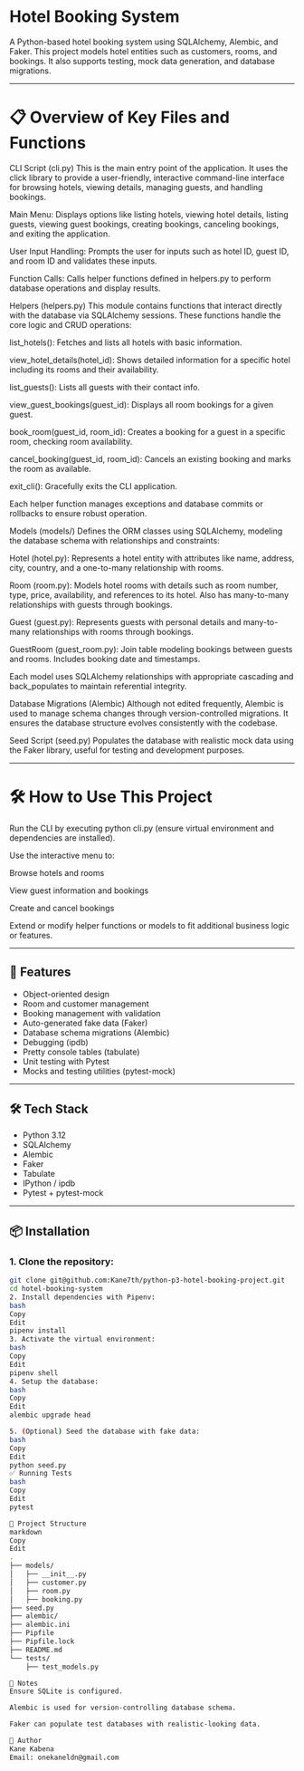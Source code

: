 # Hotel Booking System

A Python-based hotel booking system using SQLAlchemy, Alembic, and Faker. This project models hotel entities such as customers, rooms, and bookings. It also supports testing, mock data generation, and database migrations.

---

# 📋 Overview of Key Files and Functions

CLI Script (cli.py)
This is the main entry point of the application. It uses the click library to provide a user-friendly, interactive command-line interface for browsing hotels, viewing details, managing guests, and handling bookings.

Main Menu: Displays options like listing hotels, viewing hotel details, listing guests, viewing guest bookings, creating bookings, canceling bookings, and exiting the application.

User Input Handling: Prompts the user for inputs such as hotel ID, guest ID, and room ID and validates these inputs.

Function Calls: Calls helper functions defined in helpers.py to perform database operations and display results.

Helpers (helpers.py)
This module contains functions that interact directly with the database via SQLAlchemy sessions. These functions handle the core logic and CRUD operations:

list_hotels(): Fetches and lists all hotels with basic information.

view_hotel_details(hotel_id): Shows detailed information for a specific hotel including its rooms and their availability.

list_guests(): Lists all guests with their contact info.

view_guest_bookings(guest_id): Displays all room bookings for a given guest.

book_room(guest_id, room_id): Creates a booking for a guest in a specific room, checking room availability.

cancel_booking(guest_id, room_id): Cancels an existing booking and marks the room as available.

exit_cli(): Gracefully exits the CLI application.

Each helper function manages exceptions and database commits or rollbacks to ensure robust operation.

Models (models/)
Defines the ORM classes using SQLAlchemy, modeling the database schema with relationships and constraints:

Hotel (hotel.py): Represents a hotel entity with attributes like name, address, city, country, and a one-to-many relationship with rooms.

Room (room.py): Models hotel rooms with details such as room number, type, price, availability, and references to its hotel. Also has many-to-many relationships with guests through bookings.

Guest (guest.py): Represents guests with personal details and many-to-many relationships with rooms through bookings.

GuestRoom (guest_room.py): Join table modeling bookings between guests and rooms. Includes booking date and timestamps.

Each model uses SQLAlchemy relationships with appropriate cascading and back_populates to maintain referential integrity.

Database Migrations (Alembic)
Although not edited frequently, Alembic is used to manage schema changes through version-controlled migrations. It ensures the database structure evolves consistently with the codebase.

Seed Script (seed.py)
Populates the database with realistic mock data using the Faker library, useful for testing and development purposes.

---

# 🛠 How to Use This Project

Run the CLI by executing python cli.py (ensure virtual environment and dependencies are installed).

Use the interactive menu to:

Browse hotels and rooms

View guest information and bookings

Create and cancel bookings

Extend or modify helper functions or models to fit additional business logic or features.

---

## 🚀 Features

- Object-oriented design
- Room and customer management
- Booking management with validation
- Auto-generated fake data (Faker)
- Database schema migrations (Alembic)
- Debugging (ipdb)
- Pretty console tables (tabulate)
- Unit testing with Pytest
- Mocks and testing utilities (pytest-mock)

---

## 🛠 Tech Stack

- Python 3.12
- SQLAlchemy
- Alembic
- Faker
- Tabulate
- IPython / ipdb
- Pytest + pytest-mock

---

## 📦 Installation

### 1. Clone the repository:
```bash
git clone git@github.com:Kane7th/python-p3-hotel-booking-project.git
cd hotel-booking-system
2. Install dependencies with Pipenv:
bash
Copy
Edit
pipenv install
3. Activate the virtual environment:
bash
Copy
Edit
pipenv shell
4. Setup the database:
bash
Copy
Edit
alembic upgrade head

5. (Optional) Seed the database with fake data:
bash
Copy
Edit
python seed.py
✅ Running Tests
bash
Copy
Edit
pytest

📁 Project Structure
markdown
Copy
Edit
.
├── models/
│   ├── __init__.py
│   ├── customer.py
│   ├── room.py
│   ├── booking.py
├── seed.py
├── alembic/
├── alembic.ini
├── Pipfile
├── Pipfile.lock
├── README.md
└── tests/
    ├── test_models.py

📌 Notes
Ensure SQLite is configured.

Alembic is used for version-controlling database schema.

Faker can populate test databases with realistic-looking data.

👤 Author
Kane Kabena
Email: onekaneldn@gmail.com